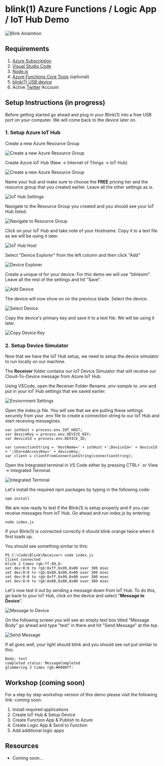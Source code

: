 # blink(1) Azure Functions / Logic App / IoT Hub Demo # 

![Blink Aniamtion](_static/light-ani.gif)

## Requirements ##

1. [Azure Subscription](https://azure.microsoft.com)
2. [Visual Studio Code](https://code.visualstudio.com/)
3. [Node.js](https://nodejs.org/en/)
4. [Azure Functions Core Tools](https://www.npmjs.com/package/azure-functions-core-tools) (optional)
5. [blink(1) USB device](https://blink1.thingm.com/)
6. Active [Twitter](https://www.twitter.com) Account

## Setup Instructions (in progress) ## 

Before getting started go ahead and plug in your Blink(1) into a free USB port on your computer. We will come back to the device later on. 

### 1. Setup Azure IoT Hub ###

Create a new Azure Resource Group

![Create a new Azure Resource Group](_static/001-resource-group.png)

Create Azure IoT Hub (New -> Internet of Things -> IoT Hub)

![Create a new Azure Resource Group](_static/002-iot-hub.png)

Name your hub and make sure to choose the **FREE** pricing tier and the resource group that you created earlier. Leave all the other settings as is. 

![IoT Hub Settings](_static/003-iot-hub-settings.png)

Navigate to the Resource Group you created and you should see your IoT Hub listed. 

![Navigate to Resource Group](_static/004-nav-resource-group.png)

Click on your IoT Hub and take note of your *Hostname*. Copy it to a text file as we will be using it later. 

![IoT Hub Host](_static/005-iot-hub-host.png)

Select "Device Explorer" from the left column and then click "Add"

![Device Explorer](_static/006-device-explorer.png)

Create a unique id for your device. For this demo we will use "blinksim". Leave all the rest of the settings and hit "Save". 

![Add Device](_static/007-add-device.png)

The device will now show on on the previous blade. Select the device.

![Select Device](_static/008-select-device.png)

Copy the device's primary key and save it to a text file. We will be using it later. 

![Copy Device Key](_static/009-device-key.png)

### 2. Setup Device Simulator ###

Now that we have the IoT Hub setup, we need to setup the device simulator to run locally on our machine. 

The **Receiver** folder contains our IoT Device Simulator that will receive our Cloud-To-Device message from Azure IoT Hub. 

Using VSCode, open the Receiver Folder
Rename *.env-sample* to *.env* and put in your IoT Hub settings that we saved earlier. 

![Enviornment Settings](_static/010-env-settings.png)

Open the index.js file. You will see that we are pulling these settings securely from your .env file to create a connection string to our IoT Hub and start receiving messagines. 

```
var iotHost = process.env.IOT_HOST;
var deviceKey = process.env.DEVICE_KEY;
var deviceId = process.env.DEVICE_ID;

var connectionString = 'HostName=' + iotHost +';DeviceId=' + deviceId + ';SharedAccessKey=' + deviceKey;
var client = clientFromConnectionString(connectionString);
```

Open the Integrated terminal in VS Code either by pressing CTRL+` or View -> Integrated Terminal. 

![Integrated Terminal](_static/011-env-settings.png)

Let's install the required npm packages by typing in the following code:

```
npm install
```

We are now ready to test if the Blink(1) is setup properly and if you can receive messages from IoT Hub. Go ahead and run index.js by entering:

```
node index.js
```

If your Blink(1) is connected correctly it should blink orange twice when it first loads up. 

You should see something similar to this:

```
PS C:\Code\Blink\Receiver> node index.js
Client connected
blink 2 times rgb:ff,99,0:
set dev:0:0 to rgb:0xff,0x99,0x00 over 300 msec
set dev:0:0 to rgb:0x00,0x00,0x00 over 300 msec
set dev:0:0 to rgb:0xff,0x99,0x00 over 300 msec
set dev:0:0 to rgb:0x00,0x00,0x00 over 300 msec
```

Let's now test it out by sending a message down from IoT Hub. To do this, go back to your IoT Hub, click on the device and select "**Message to Device**".

![Message to Device](_static/012-message-to-device.png)

On the following screen you will see an empty text box titled "Message Body" go ahead and type "test" in there and hit "Send Message" at the top. 

![Send Message](_static/013-send-message.png)

If all goes well, your light should blink and you should see out put similar to this:

```
Body: test
completed status: MessageCompleted
glimmering 3 times rgb:#0000ff:
```

## Workshop (coming soon) ## 

For a step by step workshop version of this demo please visit the following link: coming soon. 

1. Install required applications
2. Create IoT Hub & Setup Device
3. Create Function App & Publish to Azure
4. Create Logic App & Send to Function
5. Add additional logic apps

## Resources ##

 - Coming soon... 
